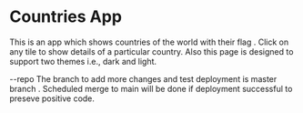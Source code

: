 # Countries App
This is an app which shows countries of the world with their flag .
Click on any tile to show details of a particular country.
Also this page is designed to support two themes i.e., dark and light.

--repo
The branch to add more changes and test deployment is master branch . Scheduled merge to main will be done if 
deployment successful to preseve positive code.
